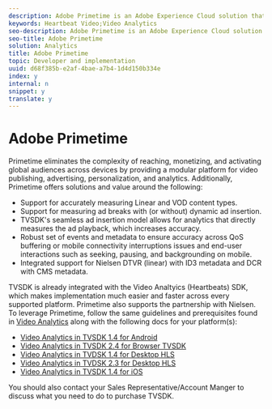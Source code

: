 ```yaml
---
description: Adobe Primetime is an Adobe Experience Cloud solution that helps content programmers and distributors monetize video on every connected screen.
keywords: Heartbeat Video;Video Analytics
seo-description: Adobe Primetime is an Adobe Experience Cloud solution that helps content programmers and distributors monetize video on every connected screen.
seo-title: Adobe Primetime
solution: Analytics
title: Adobe Primetime
topic: Developer and implementation
uuid: d68f385b-e2af-4bae-a7b4-1d4d150b334e
index: y
internal: n
snippet: y
translate: y
---
```


# Adobe Primetime

Primetime eliminates the complexity of reaching, monetizing, and activating global audiences across devices by providing a modular platform for video publishing, advertising, personalization, and analytics. Additionally, Primetime offers solutions and value around the following:

* Support for accurately measuring Linear and VOD content types.
* Support for measuring ad breaks with (or without) dynamic ad insertion.
* TVSDK's seamless ad insertion model allows for analytics that directly measures the ad playback, which increases accuracy.
* Robust set of events and metadata to ensure accuracy across QoS buffering or mobile connectivity interruptions issues and end-user interactions such as seeking, pausing, and backgrounding on mobile.
* Integrated support for Nielsen DTVR (linear) with ID3 metadata and DCR with CMS metadata.

TVSDK is already integrated with the Video Analtyics (Heartbeats) SDK, which makes implementation much easier and faster across every supported platform. Primetime also supports the partnership with Nielsen. To leverage Primetime, follow the same guidelines and prerequisites found in [Video Analytics](c_vhl_va-path.md#concept_928146A7583A482187BB3D5FEAC205B6) along with the following docs for your platform(s): 

* [Video Analytics in TVSDK 1.4 for Android](http://help.adobe.com/en_US/primetime/psdk/android/1.4/index.html#Video_analytics)
* [Video Analytics in TVSDK 2.4 for Browser TVSDK](http://help.adobe.com/en_US/primetime/psdk/browser/2.4/index.html#Video_analytics)
* [Video Analytics in TVDSK 1.4 for Desktop HLS](http://help.adobe.com/en_US/primetime/psdk/dhls/1.4/index.html#Video_analytics)
* [Video Analytics in TVDSK 2.3 for Desktop HLS](http://help.adobe.com/en_US/primetime/psdk/dhls/2.3/index.html#Video_analytics)
* [Video Analytics in TVSDK 1.4 for iOS](http://help.adobe.com/en_US/primetime/psdk/ios/1.4/index.html#Video_analytics)

You should also contact your Sales Representative/Account Manger to discuss what you need to do to purchase TVSDK.
